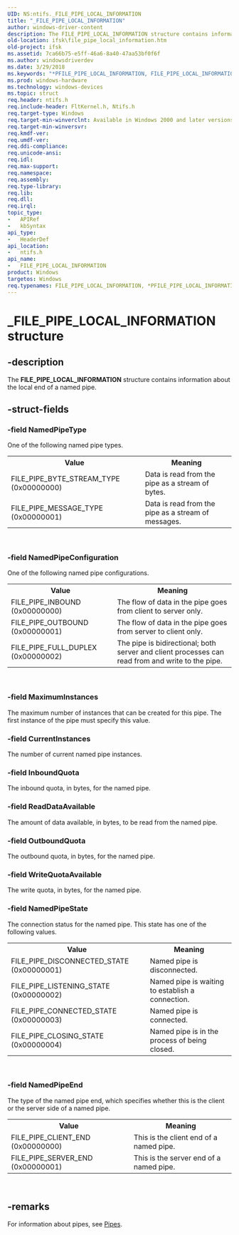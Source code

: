 ```yaml
---
UID: NS:ntifs._FILE_PIPE_LOCAL_INFORMATION
title: "_FILE_PIPE_LOCAL_INFORMATION"
author: windows-driver-content
description: The FILE_PIPE_LOCAL_INFORMATION structure contains information about the local end of a named pipe.
old-location: ifsk\file_pipe_local_information.htm
old-project: ifsk
ms.assetid: 7ca66b75-e5ff-46a6-8a40-47aa53bf0f6f
ms.author: windowsdriverdev
ms.date: 3/29/2018
ms.keywords: "*PFILE_PIPE_LOCAL_INFORMATION, FILE_PIPE_LOCAL_INFORMATION, FILE_PIPE_LOCAL_INFORMATION structure [Installable File System Drivers], PFILE_PIPE_LOCAL_INFORMATION, PFILE_PIPE_LOCAL_INFORMATION structure pointer [Installable File System Drivers], _FILE_PIPE_LOCAL_INFORMATION, ifsk.file_pipe_local_information, ntifs/FILE_PIPE_LOCAL_INFORMATION, ntifs/PFILE_PIPE_LOCAL_INFORMATION"
ms.prod: windows-hardware
ms.technology: windows-devices
ms.topic: struct
req.header: ntifs.h
req.include-header: FltKernel.h, Ntifs.h
req.target-type: Windows
req.target-min-winverclnt: Available in Windows 2000 and later versions of the Windows operating system.
req.target-min-winversvr: 
req.kmdf-ver: 
req.umdf-ver: 
req.ddi-compliance: 
req.unicode-ansi: 
req.idl: 
req.max-support: 
req.namespace: 
req.assembly: 
req.type-library: 
req.lib: 
req.dll: 
req.irql: 
topic_type:
-	APIRef
-	kbSyntax
api_type:
-	HeaderDef
api_location:
-	ntifs.h
api_name:
-	FILE_PIPE_LOCAL_INFORMATION
product: Windows
targetos: Windows
req.typenames: FILE_PIPE_LOCAL_INFORMATION, *PFILE_PIPE_LOCAL_INFORMATION
---
```


# _FILE_PIPE_LOCAL_INFORMATION structure


## -description


The <b>FILE_PIPE_LOCAL_INFORMATION</b> structure contains information about the local end of a named pipe.


## -struct-fields




### -field NamedPipeType

One of the following named pipe types. 

<table>
<tr>
<th>Value </th>
<th>Meaning </th>
</tr>
<tr>
<td>FILE_PIPE_BYTE_STREAM_TYPE (0x00000000)</td>
<td>Data is read from the pipe as a stream of bytes.</td>
</tr>
<tr>
<td>FILE_PIPE_MESSAGE_TYPE (0x00000001)</td>
<td>Data is read from the pipe as a stream of messages.</td>
</tr>
</table>
 


### -field NamedPipeConfiguration

One of the following named pipe configurations.


<table>
<tr>
<th>Value </th>
<th>Meaning </th>
</tr>
<tr>
<td>FILE_PIPE_INBOUND
(0x00000000)
</td>
<td>The flow of data in the pipe goes from client to server only.</td>
</tr>
<tr>
<td>FILE_PIPE_OUTBOUND
(0x00000001)
</td>
<td>The flow of data in the pipe goes from server to client only.</td>
</tr>
<tr>
<td>FILE_PIPE_FULL_DUPLEX
(0x00000002)
</td>
<td>The pipe is bidirectional; both server and client processes can read from and write to the pipe. </td>
</tr>
</table>
 


### -field MaximumInstances


The maximum number of instances that can be created for this pipe. The first instance of the pipe must specify this value.



### -field CurrentInstances


The number of current named pipe instances.



### -field InboundQuota

 
The inbound quota, in bytes, for the named pipe.



### -field ReadDataAvailable


The amount of data available, in bytes, to be read from the named pipe.


### -field OutboundQuota


The outbound quota, in bytes, for the named pipe.



### -field WriteQuotaAvailable



The write quota, in bytes, for the named pipe.


### -field NamedPipeState

The connection status for the named pipe. This state has one of the following values.

<table>
<tr>
<th>Value </th>
<th>Meaning </th>
</tr>
<tr>
<td>FILE_PIPE_DISCONNECTED_STATE
(0x00000001)
</td>
<td>Named pipe is disconnected.</td>
</tr>
<tr>
<td>FILE_PIPE_LISTENING_STATE
(0x00000002)</td>
<td>Named pipe is waiting to establish a connection.</td>
</tr>
<tr>
<td>FILE_PIPE_CONNECTED_STATE
(0x00000003)</td>
<td>Named pipe is connected.</td>
</tr>
<tr>
<td>FILE_PIPE_CLOSING_STATE
(0x00000004)</td>
<td>Named pipe is in the process of being closed.</td>
</tr>
</table>
 


### -field NamedPipeEnd

The type of the named pipe end, which specifies whether this is the client or the server side of a named pipe.

<table>
<tr>
<th>Value </th>
<th>Meaning </th>
</tr>
<tr>
<td>FILE_PIPE_CLIENT_END
(0x00000000)</td>
<td>This is the client end of a named pipe.</td>
</tr>
<tr>
<td>FILE_PIPE_SERVER_END
(0x00000001)</td>
<td>This is the server end of a named pipe.</td>
</tr>
</table>
 


## -remarks



For information about pipes, see <a href="https://msdn.microsoft.com/7cb8cbe4-eec8-4dda-9cb7-8d37abcee6f4">Pipes</a>.



